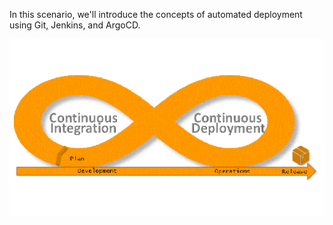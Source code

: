 In this scenario, we'll introduce the concepts of automated deployment using Git, Jenkins, and ArgoCD.

![ci/cd](assets/CICDAnimated.gif)
